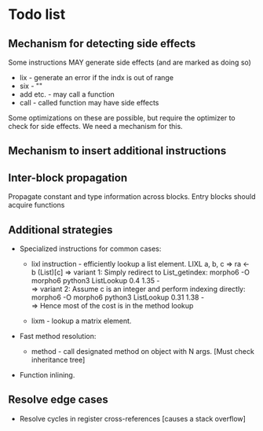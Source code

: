 # Todo list

## Mechanism for detecting side effects

Some instructions MAY generate side effects (and are marked as doing so)

* lix - generate an error if the indx is out of range
* six - ""
* add etc. - may call a function
* call - called function may have side effects

Some optimizations on these are possible, but require the optimizer to check for side effects. We need a mechanism for this.

## Mechanism to insert additional instructions

## Inter-block propagation

Propagate constant and type information across blocks. Entry blocks should acquire functions

## Additional strategies

* Specialized instructions for common cases:
    * lixl instruction - efficiently lookup a list element.
        LIXL a, b, c => ra <- b (List)[c]
        => variant 1: Simply redirect to List_getindex:
                            morpho6 -O morpho6  python3 
            ListLookup      0.4      1.35     -       
        => variant 2: Assume c is an integer and perform indexing directly:
                            morpho6 -O morpho6  python3 
            ListLookup      0.31     1.38     -      
        => Hence most of the cost is in the method lookup

    * lixm - lookup a matrix element.

* Fast method resolution:
    * method - call designated method on object with N args. [Must check inheritance tree]

* Function inlining.

## Resolve edge cases

* Resolve cycles in register cross-references [causes a stack overflow]